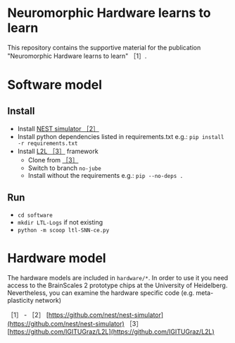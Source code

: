 # Neuromorphic Hardware learns to learn
This repository contains the supportive material for the publication "Neuromorphic Hardware learns to learn" ［1］.

# Software model
## Install
- Install [NEST simulator ［2］](https://github.com/nest/nest-simulator)
- Install python dependencies listed in requirements.txt
e.g.: `pip install -r requirements.txt`
- Install [L2L ［3］](https://github.com/IGITUGraz/L2L) framework
  - Clone from [［3］](https://github.com/IGITUGraz/L2L)
  - Switch to branch `no-jube`
  - Install without the requirements
e.g.: `pip --no-deps .`

## Run
- `cd software`
- `mkdir LTL-Logs` if not existing
- `python -m scoop ltl-SNN-ce.py`

# Hardware model
The hardware models are included in `hardware/*`. In order to use it you need access to the BrainScales 2 prototype chips at the University of Heidelberg.
Nevertheless, you can examine the hardware specific code (e.g. meta-plasticity network)

［1］ -
［2］ [https://github.com/nest/nest-simulator](https://github.com/nest/nest-simulator)
［3］ [https://github.com/IGITUGraz/L2L](https://github.com/IGITUGraz/L2L)

